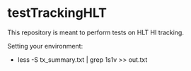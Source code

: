 testTrackingHLT
============

This repository is meant to perform tests on HLT HI tracking.

Setting your environment:
* less -S tx_summary.txt | grep 1s1v >> out.txt
